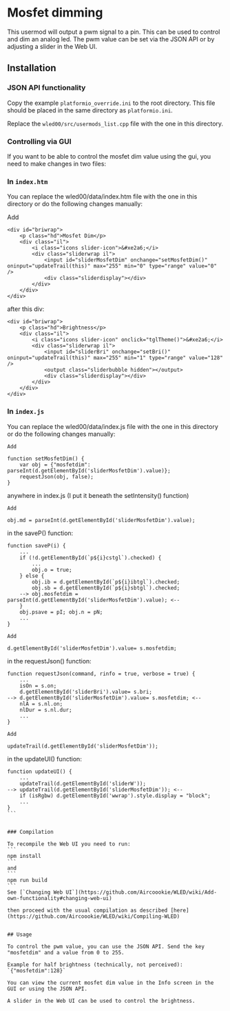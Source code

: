 # Mosfet dimming

This usermod will output a pwm signal to a pin. This can be used to control and dim an analog led.
The pwm value can be set via the JSON API or by adjusting a slider in the Web UI.

## Installation 

### JSON API functionality

Copy the example `platformio_override.ini` to the root directory.  This file should be placed in the same directory as `platformio.ini`.

Replace the `wled00/src/usermods_list.cpp` file with the one in this directory.

### Controlling via GUI 

If you want to be able to control the mosfet dim value using the gui, you need to make changes in two files:

### In `index.htm`

You can replace the wled00/data/index.htm file with the one in this directory or do the following changes manually:

Add

```
<div id="briwrap">
    <p class="hd">Mosfet Dim</p>
    <div class="il">
        <i class="icons slider-icon">&#xe2a6;</i>
        <div class="sliderwrap il">
            <input id="sliderMosfetDim" onchange="setMosfetDim()" oninput="updateTrail(this)" max="255" min="0" type="range" value="0" />
            <div class="sliderdisplay"></div>
        </div>
    </div>
</div>
```
after this div: 
```
<div id="briwrap">
    <p class="hd">Brightness</p>
    <div class="il">
        <i class="icons slider-icon" onclick="tglTheme()">&#xe2a6;</i>
        <div class="sliderwrap il">
            <input id="sliderBri" onchange="setBri()" oninput="updateTrail(this)" max="255" min="1" type="range" value="128" />
            <output class="sliderbubble hidden"></output>
            <div class="sliderdisplay"></div>
        </div>
    </div>
</div>
```


### In `index.js`

You can replace the wled00/data/index.js file with the one in this directory or do the following changes manually:

`Add`
```
function setMosfetDim() {
	var obj = {"mosfetdim": parseInt(d.getElementById('sliderMosfetDim').value)};
	requestJson(obj, false);
}
```
anywhere in index.js (I put it beneath the setIntensity() function)

`Add`
```
obj.md = parseInt(d.getElementById('sliderMosfetDim').value);	
```
in the saveP() function:
```
function saveP(i) {
    ...
    if (!d.getElementById(`p${i}cstgl`).checked) {
        ...
        obj.o = true;
    } else {
        obj.ib = d.getElementById(`p${i}ibtgl`).checked;
        obj.sb = d.getElementById(`p${i}sbtgl`).checked;
    --> obj.mosfetdim = parseInt(d.getElementById('sliderMosfetDim').value); <--
    }
    obj.psave = pI; obj.n = pN;
    ...
}
```

`Add`
```
d.getElementById('sliderMosfetDim').value= s.mosfetdim;
```
in the requestJson() function:
```
function requestJson(command, rinfo = true, verbose = true) {
    ...
    isOn = s.on;
    d.getElementById('sliderBri').value= s.bri;
--> d.getElementById('sliderMosfetDim').value= s.mosfetdim; <--
    nlA = s.nl.on;
    nlDur = s.nl.dur;
    ...
}
```

`Add`
```
updateTrail(d.getElementById('sliderMosfetDim'));
```
in the updateUI() function:
````
function updateUI() {
    ...
    updateTrail(d.getElementById('sliderW'));
--> updateTrail(d.getElementById('sliderMosfetDim')); <--
	if (isRgbw) d.getElementById('wwrap').style.display = "block";
    ...
}
```


### Compilation

To recompile the Web UI you need to run:
```
npm install
```
and 
```
npm run build
```
See [`Changing Web UI`](https://github.com/Aircoookie/WLED/wiki/Add-own-functionality#changing-web-ui)

then proceed with the usual compilation as described [here](https://github.com/Aircoookie/WLED/wiki/Compiling-WLED)


## Usage

To control the pwm value, you can use the JSON API. Send the key "mosfetdim" and a value from 0 to 255.

Example for half brightness (technically, not perceived): `{"mosfetdim":128}`

You can view the current mosfet dim value in the Info screen in the GUI or using the JSON API.

A slider in the Web UI can be used to control the brightness.